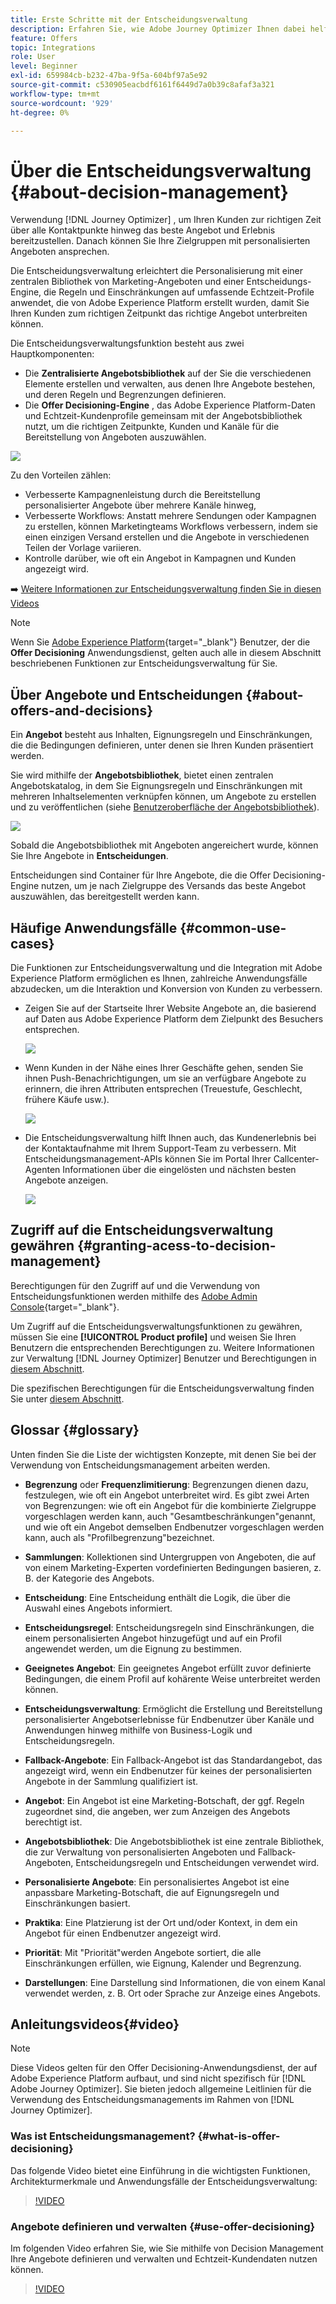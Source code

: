 ```yaml
---
title: Erste Schritte mit der Entscheidungsverwaltung
description: Erfahren Sie, wie Adobe Journey Optimizer Ihnen dabei helfen kann, Ihren Kunden das richtige Angebot zur richtigen Zeit zu senden.
feature: Offers
topic: Integrations
role: User
level: Beginner
exl-id: 659984cb-b232-47ba-9f5a-604bf97a5e92
source-git-commit: c530905eacbdf6161f6449d7a0b39c8afaf3a321
workflow-type: tm+mt
source-wordcount: '929'
ht-degree: 0%

---
```


# Über die Entscheidungsverwaltung {#about-decision-management}

Verwendung [!DNL Journey Optimizer] , um Ihren Kunden zur richtigen Zeit über alle Kontaktpunkte hinweg das beste Angebot und Erlebnis bereitzustellen. Danach können Sie Ihre Zielgruppen mit personalisierten Angeboten ansprechen.

Die Entscheidungsverwaltung erleichtert die Personalisierung mit einer zentralen Bibliothek von Marketing-Angeboten und einer Entscheidungs-Engine, die Regeln und Einschränkungen auf umfassende Echtzeit-Profile anwendet, die von Adobe Experience Platform erstellt wurden, damit Sie Ihren Kunden zum richtigen Zeitpunkt das richtige Angebot unterbreiten können.

Die Entscheidungsverwaltungsfunktion besteht aus zwei Hauptkomponenten:

* Die **Zentralisierte Angebotsbibliothek** auf der Sie die verschiedenen Elemente erstellen und verwalten, aus denen Ihre Angebote bestehen, und deren Regeln und Begrenzungen definieren.
* Die **Offer Decisioning-Engine** , das Adobe Experience Platform-Daten und Echtzeit-Kundenprofile gemeinsam mit der Angebotsbibliothek nutzt, um die richtigen Zeitpunkte, Kunden und Kanäle für die Bereitstellung von Angeboten auszuwählen.

![](../assets/architecture.png)

Zu den Vorteilen zählen:

* Verbesserte Kampagnenleistung durch die Bereitstellung personalisierter Angebote über mehrere Kanäle hinweg,
* Verbesserte Workflows: Anstatt mehrere Sendungen oder Kampagnen zu erstellen, können Marketingteams Workflows verbessern, indem sie einen einzigen Versand erstellen und die Angebote in verschiedenen Teilen der Vorlage variieren.
* Kontrolle darüber, wie oft ein Angebot in Kampagnen und Kunden angezeigt wird.

➡️ [Weitere Informationen zur Entscheidungsverwaltung finden Sie in diesen Videos](#video)


>[!NOTE]
>
>Wenn Sie [Adobe Experience Platform](https://experienceleague.adobe.com/docs/experience-platform/landing/home.html){target=&quot;_blank&quot;} Benutzer, der die **Offer Decisioning** Anwendungsdienst, gelten auch alle in diesem Abschnitt beschriebenen Funktionen zur Entscheidungsverwaltung für Sie.

## Über Angebote und Entscheidungen {#about-offers-and-decisions}

Ein **Angebot** besteht aus Inhalten, Eignungsregeln und Einschränkungen, die die Bedingungen definieren, unter denen sie Ihren Kunden präsentiert werden.

Sie wird mithilfe der **Angebotsbibliothek**, bietet einen zentralen Angebotskatalog, in dem Sie Eignungsregeln und Einschränkungen mit mehreren Inhaltselementen verknüpfen können, um Angebote zu erstellen und zu veröffentlichen (siehe [Benutzeroberfläche der Angebotsbibliothek](../get-started/user-interface.md)).

![](../assets/offer_structure.png)

Sobald die Angebotsbibliothek mit Angeboten angereichert wurde, können Sie Ihre Angebote in **Entscheidungen**.

Entscheidungen sind Container für Ihre Angebote, die die Offer Decisioning-Engine nutzen, um je nach Zielgruppe des Versands das beste Angebot auszuwählen, das bereitgestellt werden kann.

## Häufige Anwendungsfälle {#common-use-cases}

Die Funktionen zur Entscheidungsverwaltung und die Integration mit Adobe Experience Platform ermöglichen es Ihnen, zahlreiche Anwendungsfälle abzudecken, um die Interaktion und Konversion von Kunden zu verbessern.

* Zeigen Sie auf der Startseite Ihrer Website Angebote an, die basierend auf Daten aus Adobe Experience Platform dem Zielpunkt des Besuchers entsprechen.

   ![](../assets/website.png)

* Wenn Kunden in der Nähe eines Ihrer Geschäfte gehen, senden Sie ihnen Push-Benachrichtigungen, um sie an verfügbare Angebote zu erinnern, die ihren Attributen entsprechen (Treuestufe, Geschlecht, frühere Käufe usw.).

   ![](../assets/push_sample.png)

* Die Entscheidungsverwaltung hilft Ihnen auch, das Kundenerlebnis bei der Kontaktaufnahme mit Ihrem Support-Team zu verbessern. Mit Entscheidungsmanagement-APIs können Sie im Portal Ihrer Callcenter-Agenten Informationen über die eingelösten und nächsten besten Angebote anzeigen.

   ![](../../assets/do-not-localize/call-center.png)

## Zugriff auf die Entscheidungsverwaltung gewähren {#granting-acess-to-decision-management}

Berechtigungen für den Zugriff auf und die Verwendung von Entscheidungsfunktionen werden mithilfe des [Adobe Admin Console](https://helpx.adobe.com/enterprise/managing/user-guide.html){target=&quot;_blank&quot;}.

Um Zugriff auf die Entscheidungsverwaltungsfunktionen zu gewähren, müssen Sie eine **[!UICONTROL Product profile]** und weisen Sie Ihren Benutzern die entsprechenden Berechtigungen zu. Weitere Informationen zur Verwaltung [!DNL Journey Optimizer] Benutzer und Berechtigungen in [diesem Abschnitt](../../administration/permissions.md).

Die spezifischen Berechtigungen für die Entscheidungsverwaltung finden Sie unter [diesem Abschnitt](../../administration/high-low-permissions.md#decisions-permissions).

## Glossar {#glossary}

Unten finden Sie die Liste der wichtigsten Konzepte, mit denen Sie bei der Verwendung von Entscheidungsmanagement arbeiten werden.

* **Begrenzung** oder **Frequenzlimitierung**: Begrenzungen dienen dazu, festzulegen, wie oft ein Angebot unterbreitet wird. Es gibt zwei Arten von Begrenzungen: wie oft ein Angebot für die kombinierte Zielgruppe vorgeschlagen werden kann, auch &quot;Gesamtbeschränkungen&quot;genannt, und wie oft ein Angebot demselben Endbenutzer vorgeschlagen werden kann, auch als &quot;Profilbegrenzung&quot;bezeichnet.

* **Sammlungen**: Kollektionen sind Untergruppen von Angeboten, die auf von einem Marketing-Experten vordefinierten Bedingungen basieren, z. B. der Kategorie des Angebots.

* **Entscheidung**: Eine Entscheidung enthält die Logik, die über die Auswahl eines Angebots informiert.

* **Entscheidungsregel**: Entscheidungsregeln sind Einschränkungen, die einem personalisierten Angebot hinzugefügt und auf ein Profil angewendet werden, um die Eignung zu bestimmen.

* **Geeignetes Angebot**: Ein geeignetes Angebot erfüllt zuvor definierte Bedingungen, die einem Profil auf kohärente Weise unterbreitet werden können.

* **Entscheidungsverwaltung**: Ermöglicht die Erstellung und Bereitstellung personalisierter Angebotserlebnisse für Endbenutzer über Kanäle und Anwendungen hinweg mithilfe von Business-Logik und Entscheidungsregeln.

* **Fallback-Angebote**: Ein Fallback-Angebot ist das Standardangebot, das angezeigt wird, wenn ein Endbenutzer für keines der personalisierten Angebote in der Sammlung qualifiziert ist.

* **Angebot**: Ein Angebot ist eine Marketing-Botschaft, der ggf. Regeln zugeordnet sind, die angeben, wer zum Anzeigen des Angebots berechtigt ist.

* **Angebotsbibliothek**: Die Angebotsbibliothek ist eine zentrale Bibliothek, die zur Verwaltung von personalisierten Angeboten und Fallback-Angeboten, Entscheidungsregeln und Entscheidungen verwendet wird.

* **Personalisierte Angebote**: Ein personalisiertes Angebot ist eine anpassbare Marketing-Botschaft, die auf Eignungsregeln und Einschränkungen basiert.

* **Praktika**: Eine Platzierung ist der Ort und/oder Kontext, in dem ein Angebot für einen Endbenutzer angezeigt wird.

* **Priorität**: Mit &quot;Priorität&quot;werden Angebote sortiert, die alle Einschränkungen erfüllen, wie Eignung, Kalender und Begrenzung.

* **Darstellungen**: Eine Darstellung sind Informationen, die von einem Kanal verwendet werden, z. B. Ort oder Sprache zur Anzeige eines Angebots.

## Anleitungsvideos{#video}

>[!NOTE]
>
>Diese Videos gelten für den Offer Decisioning-Anwendungsdienst, der auf Adobe Experience Platform aufbaut, und sind nicht spezifisch für [!DNL Adobe Journey Optimizer]. Sie bieten jedoch allgemeine Leitlinien für die Verwendung des Entscheidungsmanagements im Rahmen von [!DNL Journey Optimizer].

### Was ist Entscheidungsmanagement? {#what-is-offer-decisioning}

Das folgende Video bietet eine Einführung in die wichtigsten Funktionen, Architekturmerkmale und Anwendungsfälle der Entscheidungsverwaltung:

>[!VIDEO](https://video.tv.adobe.com/v/326961?quality=12&learn=on)

### Angebote definieren und verwalten {#use-offer-decisioning}

Im folgenden Video erfahren Sie, wie Sie mithilfe von Decision Management Ihre Angebote definieren und verwalten und Echtzeit-Kundendaten nutzen können.

>[!VIDEO](https://video.tv.adobe.com/v/326841?quality=12&learn=on)


